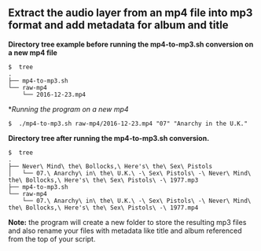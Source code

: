 ## Extract the audio layer from an mp4 file into mp3 format and add metadata for album and title


**Directory tree example before running the mp4-to-mp3.sh conversion on a new mp4 file**

```
$  tree
.
├── mp4-to-mp3.sh
└── raw-mp4
    └── 2016-12-23.mp4
```

**Running the program on a new mp4*


```
$  ./mp4-to-mp3.sh raw-mp4/2016-12-23.mp4 "07" "Anarchy in the U.K."
```

**Directory tree after running the mp4-to-mp3.sh conversion.**

```
$  tree
.
├── Never\ Mind\ the\ Bollocks,\ Here's\ the\ Sex\ Pistols
│   └── 07.\ Anarchy\ in\ the\ U.K.\ -\ Sex\ Pistols\ -\ Never\ Mind\ the\ Bollocks,\ Here's\ the\ Sex\ Pistols\ -\ 1977.mp3
├── mp4-to-mp3.sh
└── raw-mp4
    └── 07.\ Anarchy\ in\ the\ U.K.\ -\ Sex\ Pistols\ -\ Never\ Mind\ the\ Bollocks,\ Here's\ the\ Sex\ Pistols\ -\ 1977.mp4
```

**Note:** the program will create a new folder to store the resulting mp3 files and also rename your files with metadata like title and album referenced from the top of your script.

